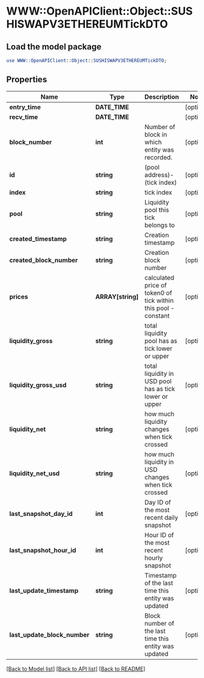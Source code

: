 # WWW::OpenAPIClient::Object::SUSHISWAPV3ETHEREUMTickDTO

## Load the model package
```perl
use WWW::OpenAPIClient::Object::SUSHISWAPV3ETHEREUMTickDTO;
```

## Properties
Name | Type | Description | Notes
------------ | ------------- | ------------- | -------------
**entry_time** | **DATE_TIME** |  | [optional] 
**recv_time** | **DATE_TIME** |  | [optional] 
**block_number** | **int** | Number of block in which entity was recorded. | [optional] 
**id** | **string** | (pool address)-(tick index) | [optional] 
**index** | **string** | tick index | [optional] 
**pool** | **string** | Liquidity pool this tick belongs to | [optional] 
**created_timestamp** | **string** | Creation timestamp | [optional] 
**created_block_number** | **string** | Creation block number | [optional] 
**prices** | **ARRAY[string]** | calculated price of token0 of tick within this pool - constant | [optional] 
**liquidity_gross** | **string** | total liquidity pool has as tick lower or upper | [optional] 
**liquidity_gross_usd** | **string** | total liquidity in USD pool has as tick lower or upper | [optional] 
**liquidity_net** | **string** | how much liquidity changes when tick crossed | [optional] 
**liquidity_net_usd** | **string** | how much liquidity in USD changes when tick crossed | [optional] 
**last_snapshot_day_id** | **int** | Day ID of the most recent daily snapshot | [optional] 
**last_snapshot_hour_id** | **int** | Hour ID of the most recent hourly snapshot | [optional] 
**last_update_timestamp** | **string** | Timestamp of the last time this entity was updated | [optional] 
**last_update_block_number** | **string** | Block number of the last time this entity was updated | [optional] 

[[Back to Model list]](../README.md#documentation-for-models) [[Back to API list]](../README.md#documentation-for-api-endpoints) [[Back to README]](../README.md)


